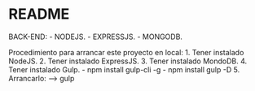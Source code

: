 # README #
BACK-END:
	- NODEJS.
	- EXPRESSJS.
	- MONGODB.

Procedimiento para arrancar este proyecto en local:
	1. Tener instalado NodeJS.
	2. Tener instalado ExpressJS.
	3. Tener instalado MondoDB.
	4. Tener instalado Gulp.
		- npm install gulp-cli -g
		- npm install gulp -D
	5. Arrancarlo:
		--> gulp